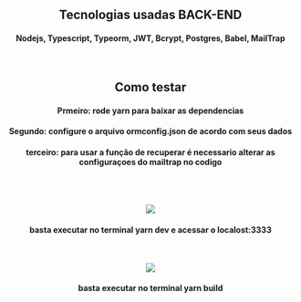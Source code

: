 <h2 align="center"> Tecnologias usadas <span>BACK-END</span> </h2>
<h4 align="center"> Nodejs, Typescript, Typeorm, JWT, Bcrypt, Postgres, Babel, MailTrap </h4><br />

<h2 align="center"> Como testar </h2>
<h4 align="center"> Prmeiro: rode <span>yarn</span> para baixar as dependencias </h4>
<h4 align="center"> Segundo: configure o arquivo ormconfig.json de acordo com seus dados </h4>
<h4 align="center"> terceiro: para usar a função de recuperar é necessario alterar as configuraçoes do mailtrap no codigo </h4><br /><br />
<p align="center">
<img src="https://img.shields.io/static/v1?label=Node&message=SERVE&color=gren&style=for-the-badge&logo=NODE"/>
</p>
<h4 align="center"> basta executar no terminal <span>yarn dev</span> e acessar o localost:3333 </h4><br />

<p align="center">
<img src="https://img.shields.io/static/v1?label=Node&message=BUILD&color=gren&style=for-the-badge&logo=NODE"/>
</p>
<h4 align="center"> basta executar no terminal <span>yarn build</span> </h4><br />

